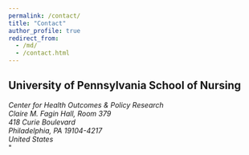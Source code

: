 ```yaml
---
permalink: /contact/
title: "Contact"
author_profile: true
redirect_from: 
  - /md/
  - /contact.html
---
```


## University of Pennsylvania School of Nursing 
<address> Center for Health Outcomes & Policy Research<br /> Claire M. Fagin Hall, Room 379<br /> 418 Curie Boulevard<br /> Philadelphia, PA 19104-4217<br /> United States </address>"
